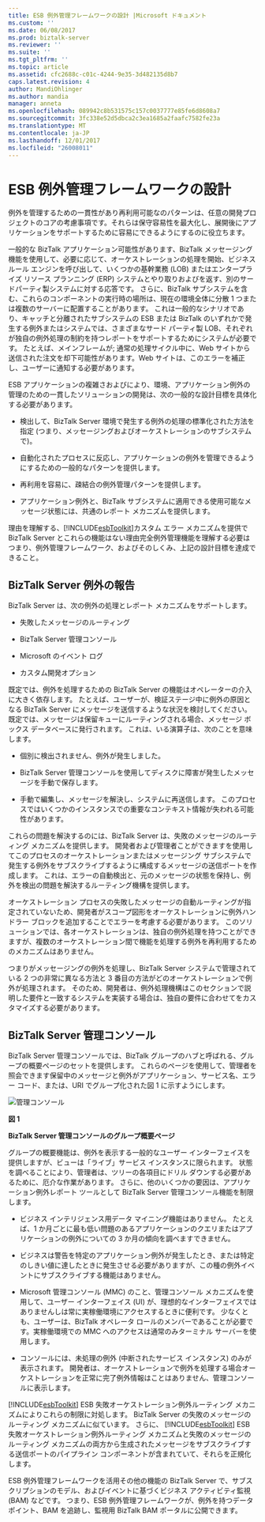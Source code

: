 ```yaml
---
title: ESB 例外管理フレームワークの設計 |Microsoft ドキュメント
ms.custom: ''
ms.date: 06/08/2017
ms.prod: biztalk-server
ms.reviewer: ''
ms.suite: ''
ms.tgt_pltfrm: ''
ms.topic: article
ms.assetid: cfc2688c-c01c-4244-9e35-3d482135d8b7
caps.latest.revision: 4
author: MandiOhlinger
ms.author: mandia
manager: anneta
ms.openlocfilehash: 089942c8b531575c157c0037777e85fe6d8608a7
ms.sourcegitcommit: 3fc338e52d5dbca2c3ea1685a2faafc7582fe23a
ms.translationtype: MT
ms.contentlocale: ja-JP
ms.lasthandoff: 12/01/2017
ms.locfileid: "26008011"
---
```

# <a name="design-of-the-esb-exception-management-framework"></a>ESB 例外管理フレームワークの設計
例外を管理するための一貫性があり再利用可能なのパターンは、任意の開発プロジェクトのコアの考慮事項です。それらは保守容易性を最大化し、展開後にアプリケーションをサポートするために容易にできるようにするのに役立ちます。  
  
 一般的な BizTalk アプリケーション可能性があります、BizTalk メッセージング機能を使用して、必要に応じて、オーケストレーションの処理を開始、ビジネス ルール エンジンを呼び出して、いくつかの基幹業務 (LOB) またはエンタープライズ リソース プランニング (ERP) システムとやり取りおよびを返す、別のサードパーティ製システムに対する応答です。 さらに、BizTalk サブシステムを含む、これらのコンポーネントの実行時の場所は、現在の環境全体に分散 1 つまたは複数のサーバーに配置することがあります。 これは一般的なシナリオであり、キャッチと分離されたサブシステムの ESB または BizTalk のいずれかで発生する例外またはシステムでは、さまざまなサード パーティ製 LOB、それぞれが独自の例外処理の制約を持つレポートをサポートするためにシステムが必要です。 たとえば、メインフレームが; 通常の処理サイクル中に、Web サイトから送信された注文を却下可能性があります。Web サイトは、このエラーを補正し、ユーザーに通知する必要があります。  
  
 ESB アプリケーションの複雑さおよびにより、環境、アプリケーション例外の管理のための一貫したソリューションの開発は、次の一般的な設計目標を具体化する必要があります。  
  
-   検出して、BizTalk Server 環境で発生する例外の処理の標準化された方法を指定 (つまり、メッセージングおよびオーケストレーションのサブシステムで)。  
  
-   自動化されたプロセスに反応し、アプリケーションの例外を管理できるようにするための一般的なパターンを提供します。  
  
-   再利用を容易に、疎結合の例外管理パターンを提供します。  
  
-   アプリケーション例外と、BizTalk サブシステムに適用できる使用可能なメッセージ状態には、共通のレポート メカニズムを提供します。  
  
 理由を理解する、[!INCLUDE[esbToolkit](../includes/esbtoolkit-md.md)]カスタム エラー メカニズムを提供で BizTalk Server とこれらの機能はない理由完全例外管理機能を理解する必要はつまり、例外管理フレームワーク、およびそのしくみ、上記の設計目標を達成できること。  
  
## <a name="biztalk-server-exception-reporting"></a>BizTalk Server 例外の報告  
 BizTalk Server は、次の例外の処理とレポート メカニズムをサポートします。  
  
-   失敗したメッセージのルーティング  
  
-   BizTalk Server 管理コンソール  
  
-   Microsoft のイベント ログ  
  
-   カスタム開発オプション  
  
 既定では、例外を処理するための BizTalk Server の機能はオペレーターの介入に大きく依存します。 たとえば、ユーザーが、検証ステージ中に例外の原因となる BizTalk Server にメッセージを送信するような状況を検討してください。 既定では、メッセージは保留キューにルーティングされる場合、メッセージ ボックス データベースに発行されます。 これは、いる演算子は、次のことを意味します。  
  
-   個別に検出されません、例外が発生しました。  
  
-   BizTalk Server 管理コンソールを使用してディスクに障害が発生したメッセージを手動で保存します。  
  
-   手動で編集し、メッセージを解決し、システムに再送信します。 このプロセスではいくつかのインスタンスでの重要なコンテキスト情報が失われる可能性があります。  
  
 これらの問題を解決するのには、BizTalk Server は、失敗のメッセージのルーティング メカニズムを提供します。 開発者および管理者ことができますを使用してこのプロセスのオーケストレーションまたはメッセージング サブシステムで発生する例外をサブスクライブするように構成するメッセージの送信ポートを作成します。 これは、エラーの自動検出と、元のメッセージの状態を保持し、例外を検出の問題を解決するルーティング機構を提供します。  
  
 オーケストレーション プロセスの失敗したメッセージの自動ルーティングが指定されていないため、開発者がスコープ図形をオーケストレーションに例外ハンドラー ブロックを追加することでエラーを考慮する必要があります。 このソリューションでは、各オーケストレーションは、独自の例外処理を持つことができますが、複数のオーケストレーション間で機能を処理する例外を再利用するためのメカニズムはありません。  
  
 つまりがメッセージングの例外を処理し、BizTalk Server システムで管理されている 2 つの非常に異なる方法と 3 番目の方法がどのオーケストレーションで例外が処理されます。 そのため、開発者は、例外処理機構はこのセクションで説明した要件と一致するシステムを実装する場合は、独自の要件に合わせてをカスタマイズする必要があります。  
  
## <a name="biztalk-server-administration-console"></a>BizTalk Server 管理コンソール  
 BizTalk Server 管理コンソールでは、BizTalk グループのハブと呼ばれる、グループの概要ページのセットを提供します。 これらのページを使用して、管理者を照会できます保留中のメッセージと例外がアプリケーション、サービス名、エラー コード、または、URI でグループ化された図 1 に示すようにします。  
  
 ![管理コンソール](../esb-toolkit/media/ch4-adminconsole.gif "Ch4 AdminConsole")  
  
 **図 1**  
  
 **BizTalk Server 管理コンソールのグループ概要ページ**  
  
 グループの概要機能は、例外を表示する一般的なユーザー インターフェイスを提供しますが、ビューは「ライブ」サービス インスタンスに限られます。 状態を調べることにより、管理者は、ツリーの各項目にドリル ダウンする必要があるために、厄介な作業があります。 さらに、他のいくつかの要因は、アプリケーション例外レポート ツールとして BizTalk Server 管理コンソール機能を制限します。  
  
-   ビジネス インテリジェンス用データ マイニング機能はありません。 たとえば、1 か月ごとに最も低い問題のあるアプリケーションのクエリまたはアプリケーションの例外についての 3 か月の傾向を調べますできません。  
  
-   ビジネスは警告を特定のアプリケーション例外が発生したとき、または特定のしきい値に達したときに発生させる必要がありますが、この種の例外イベントにサブスクライブする機能はありません。  
  
-   Microsoft 管理コンソール (MMC) のこと、管理コンソール メカニズムを使用して、ユーザー インターフェイス (UI) が、理想的なインターフェイスではありませんしは常に実稼働環境にアクセスするときに便利です。 少なくとも、ユーザーは、BizTalk オペレータ ロールのメンバーであることが必要です。実稼働環境での MMC へのアクセスは通常のみターミナル サーバーを使用します。  
  
-   コンソールには、未処理の例外 (中断されたサービス インスタンス) のみが表示されます。 開発者は、オーケストレーションで例外を処理する場合オーケストレーションを正常に完了例外情報はことはありません、管理コンソールに表示します。  
  
 [!INCLUDE[esbToolkit](../includes/esbtoolkit-md.md)] ESB 失敗オーケストレーション例外ルーティング メカニズムによりこれらの制限に対処します。 BizTalk Server の失敗のメッセージのルーティング メカニズムに似ています。 さらに、 [!INCLUDE[esbToolkit](../includes/esbtoolkit-md.md)] ESB 失敗オーケストレーション例外ルーティング メカニズムと失敗のメッセージのルーティング メカニズムの両方から生成されたメッセージをサブスクライブする送信ポートのパイプライン コンポーネントが含まれていて、それらを正規化します。  
  
 ESB 例外管理フレームワークを活用その他の機能の BizTalk Server で、サブスクリプションのモデル、およびイベントに基づくビジネス アクティビティ監視 (BAM) などです。 つまり、ESB 例外管理フレームワークが、例外を持つデータ ポイント、BAM を追跡し、監視用 BizTalk BAM ポータルに公開できます。